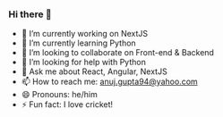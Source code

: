 ### Hi there 👋

- 🔭 I’m currently working on NextJS
- 🌱 I’m currently learning Python
- 👯 I’m looking to collaborate on Front-end & Backend
- 🤔 I’m looking for help with Python
- 💬 Ask me about React, Angular, NextJS
- 📫 How to reach me: anuj.gupta94@yahoo.com
- 😄 Pronouns: he/him
- ⚡ Fun fact: I love cricket!

